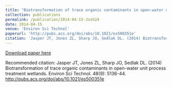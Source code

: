 ```yaml
---
title: "Biotransformation of trace organic contaminants in open-water unit process treatment wetlands"
collection: publications
permalink: /publication/2014-04-15-Josh24
date: 2014-04-15
venue: 'Environ Sci Technol'
paperurl: 'http://pubs.acs.org/doi/abs/10.1021/es500351e'
citation: 'Jasper JT, Jones ZL, Sharp JO, Sedlak DL. (2014) Biotransformation of trace organic contaminants in open-water unit process treatment wetlands. Environ Sci Technol. 48(9): 5136-44. http://pubs.acs.org/doi/abs/10.1021/es500351e'
---
```


<a href='http://pubs.acs.org/doi/abs/10.1021/es500351e'>Download paper here</a>

Recommended citation: Jasper JT, Jones ZL, Sharp JO, Sedlak DL. (2014) Biotransformation of trace organic contaminants in open-water unit process treatment wetlands. Environ Sci Technol. 48(9): 5136-44. http://pubs.acs.org/doi/abs/10.1021/es500351e